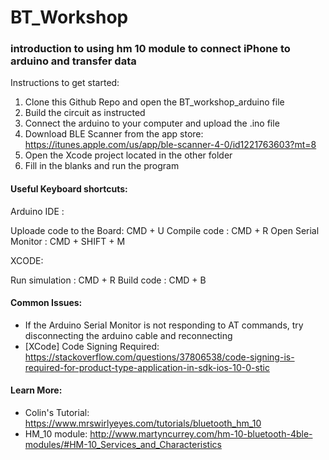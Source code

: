 # BT_Workshop
### introduction to using hm 10 module to connect iPhone to arduino and transfer data

Instructions to get started:

1. Clone this Github Repo and open the BT_workshop_arduino file
2. Build the circuit as instructed
3. Connect the arduino to your computer and upload the .ino file
4. Download BLE Scanner from the app store: https://itunes.apple.com/us/app/ble-scanner-4-0/id1221763603?mt=8
4. Open the Xcode project located in the other folder
5. Fill in the blanks and run the program


#### Useful Keyboard shortcuts:

Arduino IDE :

Uploade code to the Board: CMD + U
Compile code             : CMD + R
Open Serial Monitor      : CMD + SHIFT + M

XCODE: 

Run simulation           : CMD + R
Build code               : CMD + B


#### Common Issues:
- If the Arduino Serial Monitor is not responding to AT commands, try disconnecting the arduino cable and reconnecting
- [XCode] Code Signing Required: https://stackoverflow.com/questions/37806538/code-signing-is-required-for-product-type-application-in-sdk-ios-10-0-stic

#### Learn More:
- Colin's Tutorial: https://www.mrswirlyeyes.com/tutorials/bluetooth_hm_10
- HM_10 module: http://www.martyncurrey.com/hm-10-bluetooth-4ble-modules/#HM-10_Services_and_Characteristics
